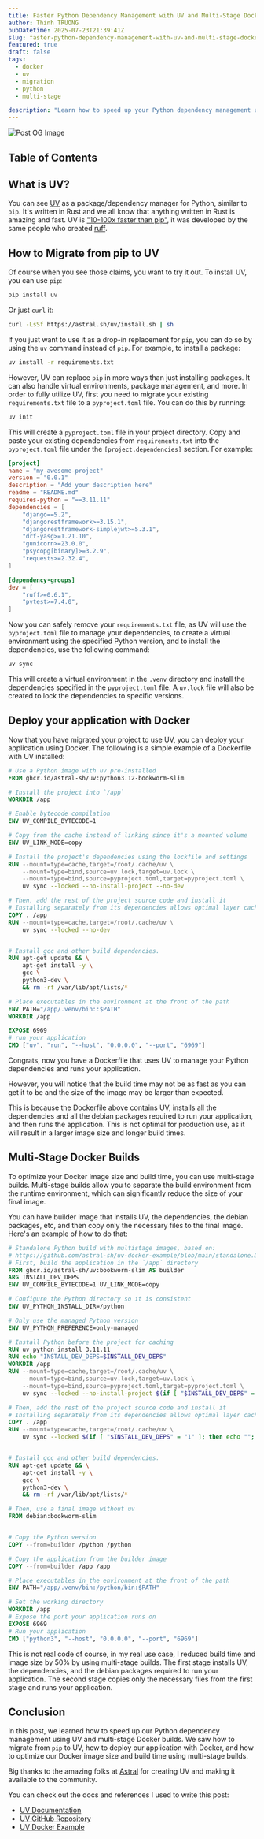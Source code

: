 ```yaml
---
title: Faster Python Dependency Management with UV and Multi-Stage Docker Builds
author: Thinh TRUONG
pubDatetime: 2025-07-23T21:39:41Z
slug: faster-python-dependency-management-with-uv-and-multi-stage-docker-builds
featured: true
draft: false
tags:
  - docker
  - uv
  - migration
  - python
  - multi-stage

description: "Learn how to speed up your Python dependency management using UV and multi-stage Docker builds. This post covers what UV is, how to migrate from pip to UV, and the benefits of using multi-stage builds in Docker for faster deployments."
---
```


![Post OG Image](/posts/faster-python-dependency-management-with-uv-and-multi-stage-docker-builds/index.png)

## Table of Contents

## What is UV?

You can see [UV](https://docs.astral.sh/uv/) as a package/dependency manager for Python, similar to `pip`. It's written in Rust and we all know that anything written in Rust is amazing and fast. UV is ["10-100x faster than pip"](https://github.com/astral-sh/uv/blob/main/BENCHMARKS.md), it was developed by the same people who created [ruff](https://github.com/astral-sh/ruff).

## How to Migrate from pip to UV

Of course when you see those claims, you want to try it out. To install UV, you can use `pip`:

```bash
pip install uv
```

Or just `curl` it:

```bash
curl -LsSf https://astral.sh/uv/install.sh | sh
```

If you just want to use it as a drop-in replacement for `pip`, you can do so by using the `uv` command instead of `pip`. For example, to install a package:

```bash
uv install -r requirements.txt
```

However, UV can replace `pip` in more ways than just installing packages. It can also handle virtual environments, package management, and more. In order to fully utilize UV, first you need to migrate your existing `requirements.txt` file to a `pyproject.toml` file. You can do this by running:

```bash
uv init
```

This will create a `pyproject.toml` file in your project directory. Copy and paste your existing dependencies from `requirements.txt` into the `pyproject.toml` file under the `[project.dependencies]` section. For example:

```toml
[project]
name = "my-awesome-project"
version = "0.0.1"
description = "Add your description here"
readme = "README.md"
requires-python = "==3.11.11"
dependencies = [
    "django==5.2",
    "djangorestframework>=3.15.1",
    "djangorestframework-simplejwt>=5.3.1",
    "drf-yasg>=1.21.10",
    "gunicorn>=23.0.0",
    "psycopg[binary]>=3.2.9",
    "requests>=2.32.4",
]

[dependency-groups]
dev = [
    "ruff>=0.6.1",
    "pytest>=7.4.0",
]
```

Now you can safely remove your `requirements.txt` file, as UV will use the `pyproject.toml` file to manage your dependencies, to create a virtual environment using the specified Python version, and to install the dependencies, use the following command:

```bash
uv sync
```

This will create a virtual environment in the `.venv` directory and install the dependencies specified in the `pyproject.toml` file. A `uv.lock` file will also be created to lock the dependencies to specific versions.

## Deploy your application with Docker

Now that you have migrated your project to use UV, you can deploy your application using Docker. The following is a simple example of a Dockerfile with UV installed:

```dockerfile
# Use a Python image with uv pre-installed
FROM ghcr.io/astral-sh/uv:python3.12-bookworm-slim

# Install the project into `/app`
WORKDIR /app

# Enable bytecode compilation
ENV UV_COMPILE_BYTECODE=1

# Copy from the cache instead of linking since it's a mounted volume
ENV UV_LINK_MODE=copy

# Install the project's dependencies using the lockfile and settings
RUN --mount=type=cache,target=/root/.cache/uv \
    --mount=type=bind,source=uv.lock,target=uv.lock \
    --mount=type=bind,source=pyproject.toml,target=pyproject.toml \
    uv sync --locked --no-install-project --no-dev

# Then, add the rest of the project source code and install it
# Installing separately from its dependencies allows optimal layer caching
COPY . /app
RUN --mount=type=cache,target=/root/.cache/uv \
    uv sync --locked --no-dev


# Install gcc and other build dependencies.
RUN apt-get update && \
    apt-get install -y \
    gcc \
    python3-dev \
    && rm -rf /var/lib/apt/lists/*

# Place executables in the environment at the front of the path
ENV PATH="/app/.venv/bin::$PATH"
WORKDIR /app

EXPOSE 6969
# run your application
CMD ["uv", "run", "--host", "0.0.0.0", "--port", "6969"]
```

Congrats, now you have a Dockerfile that uses UV to manage your Python dependencies and runs your application.

However, you will notice that the build time may not be as fast as you can get it to be and the size of the image may be larger than expected.

This is because the Dockerfile above contains UV, installs all the dependencies and all the debian packages required to run your application, and then runs the application. This is not optimal for production use, as it will result in a larger image size and longer build times.

## Multi-Stage Docker Builds

To optimize your Docker image size and build time, you can use multi-stage builds. Multi-stage builds allow you to separate the build environment from the runtime environment, which can significantly reduce the size of your final image.

You can have builder image that installs UV, the dependencies, the debian packages, etc, and then copy only the necessary files to the final image. Here's an example of how to do that:

```dockerfile
# Standalone Python build with multistage images, based on:
# https://github.com/astral-sh/uv-docker-example/blob/main/standalone.Dockerfile
# First, build the application in the `/app` directory
FROM ghcr.io/astral-sh/uv:bookworm-slim AS builder
ARG INSTALL_DEV_DEPS
ENV UV_COMPILE_BYTECODE=1 UV_LINK_MODE=copy

# Configure the Python directory so it is consistent
ENV UV_PYTHON_INSTALL_DIR=/python

# Only use the managed Python version
ENV UV_PYTHON_PREFERENCE=only-managed

# Install Python before the project for caching
RUN uv python install 3.11.11
RUN echo "INSTALL_DEV_DEPS=$INSTALL_DEV_DEPS"
WORKDIR /app
RUN --mount=type=cache,target=/root/.cache/uv \
    --mount=type=bind,source=uv.lock,target=uv.lock \
    --mount=type=bind,source=pyproject.toml,target=pyproject.toml \
    uv sync --locked --no-install-project $(if [ "$INSTALL_DEV_DEPS" = "1" ]; then echo ""; else echo "--no-dev"; fi)

# Then, add the rest of the project source code and install it
# Installing separately from its dependencies allows optimal layer caching
COPY . /app
RUN --mount=type=cache,target=/root/.cache/uv \
    uv sync --locked $(if [ "$INSTALL_DEV_DEPS" = "1" ]; then echo ""; else echo "--no-dev"; fi)


# Install gcc and other build dependencies.
RUN apt-get update && \
    apt-get install -y \
    gcc \
    python3-dev \
    && rm -rf /var/lib/apt/lists/*

# Then, use a final image without uv
FROM debian:bookworm-slim


# Copy the Python version
COPY --from=builder /python /python

# Copy the application from the builder image
COPY --from=builder /app /app

# Place executables in the environment at the front of the path
ENV PATH="/app/.venv/bin:/python/bin:$PATH"

# Set the working directory
WORKDIR /app
# Expose the port your application runs on
EXPOSE 6969
# Run your application
CMD ["python3", "--host", "0.0.0.0", "--port", "6969"]
```

This is not real code of course, in my real use case, I reduced build time and image size by 50% by using multi-stage builds. The first stage installs UV, the dependencies, and the debian packages required to run your application. The second stage copies only the necessary files from the first stage and runs your application.

## Conclusion

In this post, we learned how to speed up our Python dependency management using UV and multi-stage Docker builds. We saw how to migrate from `pip` to UV, how to deploy our application with Docker, and how to optimize our Docker image size and build time using multi-stage builds.

Big thanks to the amazing folks at [Astral](https://astral.sh/) for creating UV and making it available to the community.

You can check out the docs and references I used to write this post:

- [UV Documentation](https://docs.astral.sh/uv/)
- [UV GitHub Repository](https://github.com/astral-sh/uv)
- [UV Docker Example](https://github.com/astral-sh/uv-docker-example)
